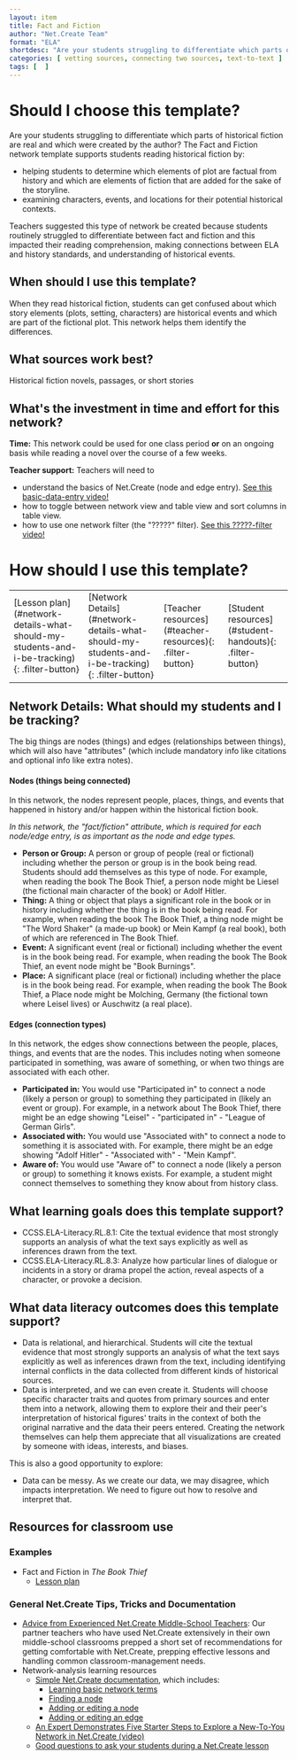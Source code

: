 ```yaml
---
layout: item
title: Fact and Fiction
author: "Net.Create Team"
format: "ELA"
shortdesc: "Are your students struggling to differentiate which parts of historical fiction are real and which were created by the author?"
categories: [ vetting sources, connecting two sources, text-to-text ]
tags: [  ]
---
```


# Should I choose this template?

Are your students struggling to differentiate which parts of historical fiction are real and which were created by the author? The Fact and Fiction network template supports students reading historical fiction by: 
- helping students to determine which elements of plot are factual from history and which are elements of fiction that are added for the sake of the storyline. 
- examining characters, events, and locations for their potential historical contexts.

Teachers suggested this type of network be created because students routinely struggled to differentiate between fact and fiction and this impacted their reading comprehension, making connections between ELA and history standards, and understanding of historical events. 

## When should I use this template?

When they read historical fiction, students can get confused about which story elements (plots, setting, characters) are historical events and which are part of the fictional plot. This network helps them identify the differences.

## What sources work best?

Historical fiction novels, passages, or short stories

## What's the investment in time and effort for this network?

**Time:** This network could be used for one class period **or** on an ongoing basis while reading a novel over the course of a few weeks.

**Teacher support:** Teachers will need to
- understand the basics of Net.Create (node and edge entry). [See this basic-data-entry video!](https://netcreate.org)
- how to toggle between network view and table view and sort columns in table view.
- how to use one network filter (the "?????" filter). [See this ?????-filter video!](https://netcreate.org)


# How should I use this template?

<table>
<tr>
<td markdown=1>[Lesson plan](#network-details-what-should-my-students-and-i-be-tracking){: .filter-button}
</td>
<td markdown=1>[Network Details](#network-details-what-should-my-students-and-i-be-tracking){: .filter-button}
</td>
<td markdown=1>[Teacher resources](#teacher-resources){: .filter-button}
</td>
<td markdown=1>[Student resources](#student-handouts){: .filter-button}
</td>
</tr>
</table>

## Network Details: What should my students and I be tracking?

The big things are nodes (things) and edges (relationships between things), which will also have "attributes" (which include mandatory info like citations and optional info like extra notes).

#### Nodes (things being connected)

In this network, the nodes represent people, places, things, and events that happened in history and/or happen within the historical fiction book. 

*In this network, the "fact/fiction" attribute, which is required for each node/edge entry, is as important as the node and edge types.*

- **Person or Group:** A person or group of people (real or fictional) including whether the person or group is in the book being read. Students should add themselves as this type of node. For example, when reading the book The Book Thief, a person node might be Liesel (the fictional main character of the book) or Adolf Hitler. 
- **Thing:** A thing or object that plays a significant role in the book or in history including whether the thing is in the book being read. For example, when reading the book The Book Thief, a thing node might be "The Word Shaker" (a made-up book) or Mein Kampf (a real book), both of which are referenced in The Book Thief. 
- **Event:** A significant event (real or fictional) including whether the event is in the book being read. For example, when reading the book The Book Thief, an event node might be "Book Burnings". 
- **Place:** A significant place (real or fictional) including whether the place is in the book being read. For example, when reading the book The Book Thief, a Place node might be Molching, Germany (the fictional town where Leisel lives) or Auschwitz (a real place). 

#### Edges (connection types)

In this network, the edges show connections between the people, places, things, and events that are the nodes. This includes noting when someone participated in something, was aware of something, or when two things are associated with each other. 

- **Participated in:** You would use "Participated in" to connect a node (likely a person or group) to something they participated in (likely an event or group). For example, in a network about The Book Thief, there might be an edge showing "Leisel" - "participated in" - "League of German Girls". 
- **Associated with:** You would use "Associated with" to connect a node to something it is associated with. For example, there might be an edge showing "Adolf Hitler" - "Associated with" - "Mein Kampf".
- **Aware of:** You would use "Aware of" to connect a node (likely a person or group) to something it knows exists. For example, a student might connect themselves to something they know about from history class. 

## What learning goals does this template support?

- CCSS.ELA-Literacy.RL.8.1: Cite the textual evidence that most strongly supports an analysis of what the text says explicitly as well as inferences drawn from the text.
- CCSS.ELA-Literacy.RL.8.3: Analyze how particular lines of dialogue or incidents in a story or drama propel the action, reveal aspects of a character, or provoke a decision.

## What data literacy outcomes does this template support?

- Data is relational, and hierarchical. Students will cite the textual evidence that most strongly supports an analysis of what the text says explicitly as well as inferences drawn from the text, including identifying internal conflicts in the data collected from different kinds of historical sources.
- Data is interpreted, and we can even create it. Students will choose specific character traits and quotes from primary sources and enter them into a network, allowing them to explore their and their peer's interpretation of historical figures' traits in the context of both the original narrative and the data their peers entered. Creating the network themselves can help them appreciate that all visualizations are created by someone with ideas, interests, and biases.

This is also a good opportunity to explore: 

- Data can be messy. As we create our data, we may disagree, which impacts interpretation. We need to figure out how to resolve and interpret that.

## Resources for classroom use

### Examples

- Fact and Fiction in *The Book Thief*
	- [Lesson plan]({{site.urlresources}}/FactFiction_BookThief_LessonPlan.docx)

### General Net.Create Tips, Tricks and Documentation
- [Advice from Experienced Net.Create Middle-School Teachers]({{site.urlresources}}/Classroom_Management_TIps.pptx): Our partner teachers who have used Net.Create extensively in their own middle-school classrooms prepped a short set of recommendations for getting comfortable with Net.Create, prepping effective lessons and handling common classroom-management needs.
- Network-analysis learning resources
	- [Simple Net.Create documentation](https://netcreate.org/netcreate-userdocs/), which includes:
		- [Learning basic network terms](https://netcreate.org/netcreate-userdocs/docs/UserGuide/vocab/vocab.html)
		- [Finding a node](https://netcreate.org/netcreate-userdocs/docs/UserGuide/NodeSearch/nodeSearch.html)
		- [Adding or editing a node](https://netcreate.org/netcreate-userdocs/docs/UserGuide/nodeCreate/nodeCreate.html)
		- [Adding or editing an edge](https://netcreate.org/netcreate-userdocs/docs/UserGuide/edgeCreate/edgeCreate.html)
	- [An Expert Demonstrates Five Starter Steps to Explore a New-To-You Network in Net.Create (video)](https://youtu.be/au0A8By_tdE)
	- [Good questions to ask your students during a Net.Create lesson]({{site.urlresources}}/Good_Disciplinary-Data-Literacy_Questions_To_Ask.pptx)

